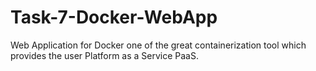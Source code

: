 # Task-7-Docker-WebApp
Web Application for Docker one of the great containerization tool which provides the user Platform as a Service PaaS.
